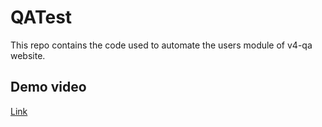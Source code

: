 # QATest
This repo contains the code used to automate the users module of v4-qa website.

## Demo video
[Link](https://drive.google.com/file/d/1nGWLTHRHT_Hzo-2USW9ZYqlSmD_RagPv/view?usp=share_link)
